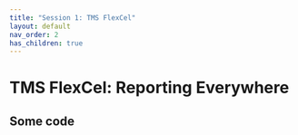```yaml
---
title: "Session 1: TMS FlexCel"
layout: default
nav_order: 2
has_children: true
---
```


# TMS FlexCel: Reporting Everywhere

## Some code

